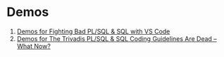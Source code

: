 # Demos

1. [Demos for Fighting Bad PL/SQL & SQL with VS Code](demo-001/README.md)
2. [Demos for The Trivadis PL/SQL & SQL Coding Guidelines Are Dead – What Now?](demo-002/README.md)
